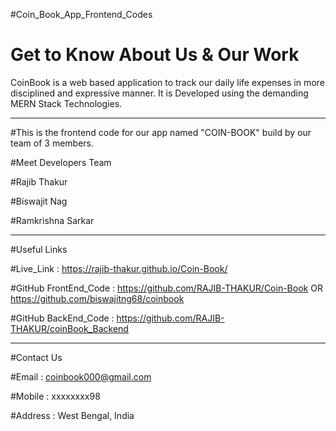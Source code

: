 #Coin_Book_App_Frontend_Codes
# Get to Know About Us & Our Work
 CoinBook is a web based application to track our daily life expenses in more disciplined and expressive manner. It is Developed using the demanding MERN Stack Technologies.

---------------------------------------------------------------------------------------------------------------------------------------------------------------
#This is the frontend code for our app named "COIN-BOOK" build by our team of 3 members.


#Meet Developers Team

#Rajib Thakur

#Biswajit Nag

#Ramkrishna Sarkar

---------------------------------------------------------------------------------------------------------------------------------------------------------------

#Useful Links

#Live_Link : https://rajib-thakur.github.io/Coin-Book/

#GitHub FrontEnd_Code : https://github.com/RAJIB-THAKUR/Coin-Book   OR    https://github.com/biswajitng68/coinbook 

#GitHub BackEnd_Code : https://github.com/RAJIB-THAKUR/coinBook_Backend

---------------------------------------------------------------------------------------------------------------------------------------------------------------

#Contact Us

#Email : coinbook000@gmail.com

#Mobile : xxxxxxxx98

#Address : West Bengal, India
